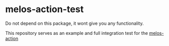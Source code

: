 # melos-action-test

Do not depend on this package, it wont give you any functionality.

This repository serves as an example and full integration test for the
[melos-action](https://github.com/bluefireteam/melos-action)


